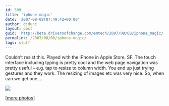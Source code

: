 ```yaml
---
id: 509
title: 'iphone magic'
date: '2007-08-08T07:49:42+00:00'
author: djdunc
layout: post
guid: 'http://beta.driversofchange.com/emtech/2007/08/08/iphone_magic/'
permalink: /2007/08/08/iphone-magic/
tags: stuff
---
```


Couldn’t resist this. Played with the iPhone in Apple Store, SF. The touch interface including typing is pretty cool and the web page navigation was pretty useful – e.g. tap to resize to column width. You end up just trying gestures and they work. The resizing of images etc was very nice. So, when can we get one….

![](https://i0.wp.com/farm2.static.flickr.com/1006/1047295199_44df8c2f6e.jpg?w=1170)

\[[more photos](http://www.flickr.com/photos/pseudonomad/sets/72157601299484349/)\]